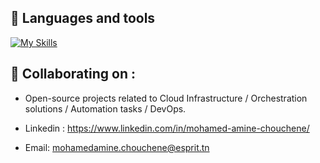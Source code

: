 ## 👀 Languages and tools
[![My Skills](https://skillicons.dev/icons?i=python,docker,git,ansible,kubernetes,openstack,aws,azure,jenkins,gitlab,grafana,prometheus,js,nodejs,cs,cpp,raspberrypi)](https://skillicons.dev)

## 👀  Collaborating on : 
- Open-source projects related to Cloud Infrastructure / Orchestration solutions / Automation tasks / DevOps.


- Linkedin : https://www.linkedin.com/in/mohamed-amine-chouchene/
- Email: mohamedamine.chouchene@esprit.tn
